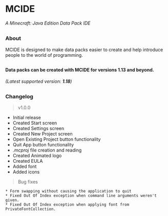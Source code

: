# MCIDE
*A Minecraft: Java Edition Data Pack IDE*
## 
### About
MCIDE is designed to make data packs easier to create and help introduce people to the world of programming.
## 
#### Data packs can be created with MCIDE for versions 1.13 and beyond.
*(Latest supported version: **1.18**)*
##
### Changelog
 > v1.0.0
 * Initial release
 * Created Start screen
 * Created Settings screen
 * Created New Project screen
 * Open Existing Project button functionality
 * Quit App button functionality
 * *.mcproj* file creation and reading
 * Created Animated logo
 * Created EULA
 * Added font
 * Added icons
 > Bug fixes
 ```
 * Form swapping without causing the application to quit
 * Fixed Out Of Index exception when command line arguments weren't given.
 * Fixed Out Of Index exception when applying font from PrivateFontCollection.
 ```
